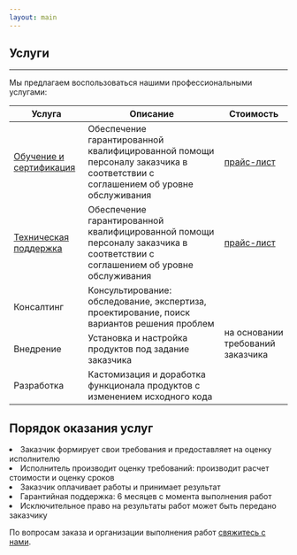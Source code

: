 ```yaml
---
layout: main
---
```

<section id="services" class="page-section">
    <div class="container px-4 px-lg-5 py-5">
        <div class="row justify-content-center">
            <div class="col">
                <h1>Услуги</h1>
                <hr class="divider" />
            </div>
        </div>
        <div class="row">
            <div class="col">
                Мы предлагаем воспользоваться нашими профессиональными услугами:
                <table class="table">
                    <thead>
                        <tr>
                            <th scope="col">Услуга</th>
                            <th scope="col">Описание</th>
                            <th scope="col">Стоимость</th>
                        </tr>
                    </thead>
                    <tbody>
                        <tr>
                            <td scope="row"><a href="/education">Обучение и сертификация</a></td>
                            <td scope="row">Обеспечение гарантированной квалифицированной помощи персоналу заказчика в соответствии с соглашением об уровне обслуживания</td>
                            <td scope="row"><a href="/price#education">прайс-лист</a></td>                        
                        </tr>
                        <tr>
                            <td scope="row"><a href="/support">Техническая поддержка</a></td>
                            <td scope="row">Обеспечение гарантированной квалифицированной помощи персоналу заказчика в соответствии с соглашением об уровне обслуживания</td>
                            <td scope="row"><a href="/price#support">прайс-лист</a></td>                        
                        </tr>
                        <tr>
                            <td scope="row">Консалтинг</td>
                            <td scope="row">Консультирование: обследование, экспертиза, проектирование, поиск вариантов решения проблем</td>
                            <td scope="row" rowspan="3">на основании требований заказчика</td>
                        </tr>
                        <tr>
                            <td scope="row">Внедрение</td>
                            <td scope="row">Установка и настройка продуктов под задание заказчика</td>
                        </tr>
                        <tr>
                            <td scope="row">Разработка</td>
                            <td scope="row">Кастомизация и доработка функционала продуктов с изменением исходного кода</td>
                        </tr>
                    </tbody>
                </table>
                <h2>Порядок оказания услуг</h2>
                    <li>Заказчик формирует свои требования и предоставляет на оценку исполнителю</li>  
                    <li>Исполнитель производит оценку требований: производит расчет стоимости и оценку сроков</li>
                    <li>Заказчик оплачивает работы и принимает результат</li>
                    <li>Гарантийная поддержка: 6 месяцев с момента выполнения работ</li>
                    <li>Исключительное право на результаты работ может быть передано заказчику</li>
                <p>По вопросам заказа и организации выполнения работ <a href="/contacts">свяжитесь с нами</a>.</p>
            </div>
        </div>
    </div>
</section>